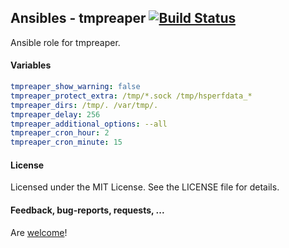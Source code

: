 ## Ansibles - tmpreaper [![Build Status](https://travis-ci.org/Ansibles/tmpreaper.png)](https://travis-ci.org/Ansibles/tmpreaper)

Ansible role for tmpreaper.


#### Variables

```yaml
tmpreaper_show_warning: false
tmpreaper_protect_extra: /tmp/*.sock /tmp/hsperfdata_*
tmpreaper_dirs: /tmp/. /var/tmp/.
tmpreaper_delay: 256
tmpreaper_additional_options: --all
tmpreaper_cron_hour: 2
tmpreaper_cron_minute: 15
```


#### License

Licensed under the MIT License. See the LICENSE file for details.


#### Feedback, bug-reports, requests, ...

Are [welcome](https://github.com/ansibles/tmpreaper/issues)!
